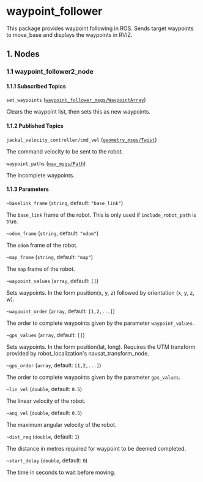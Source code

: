 # waypoint_follower

This package provides waypoint following in ROS. Sends target waypoints to move_base and displays the waypoints in RVIZ.

## 1. Nodes
### 1.1 waypoint_follower2_node
#### 1.1.1 Subscribed Topics

`set_waypoints` ([`waypoint_follower_msgs/WaypointArray`](waypoint_follower_msgs/msg/WaypointArray.msg))

Clears the waypoint list, then sets this as new waypoints.

#### 1.1.2 Published Topics

`jackal_velocity_controller/cmd_vel` ([`geometry_msgs/Twist`](http://docs.ros.org/api/geometry_msgs/html/msg/Twist.html))

The command velocity to be sent to the robot.

`waypoint_paths` ([`nav_msgs/Path`](http://docs.ros.org/api/nav_msgs/html/msg/Path.html))

The incomplete waypoints.

#### 1.1.3 Parameters

`~baselink_frame` (`string`, default: `"base_link"`)

The `base_link` frame of the robot. This is only used if `include_robot_path` is true.

`~odom_frame` (`string`, default: `"odom"`)

The `odom` frame of the robot.

`~map_frame` (`string`, default: `"map"`)

The `map` frame of the robot.

`~waypoint_values` (`array`, default: `[]`)

Sets waypoints. In the form position(x, y, z) followed by orientation (x, y, z, w).

`~waypoint_order` (`array`, default: `[1,2,...]`)

The order to complete waypoints given by the parameter `waypoint_values`.

`~gps_values` (`array`, default: `[]`)

Sets waypoints. In the form position(lat, long). Requires the UTM transform provided by robot_localization's navsat_transform_node.

`~gps_order` (`array`, default: `[1,2,...]`)

The order to complete waypoints given by the parameter `gps_values`.

`~lin_vel` (`double`, default: `0.5`)

The linear velocity of the robot.

`~ang_vel` (`double`, default: `0.5`)

The maximum angular velocity of the robot.

`~dist_req` (`double`, default: `1`)

The distance in metres required for waypoint to be deemed completed.

`~start_delay` (`double`, default: `0`)

The time in seconds to wait before moving.
